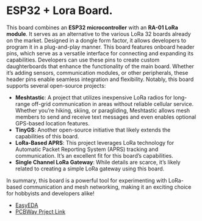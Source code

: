 # ESP32 + Lora Board.

This board combines an **ESP32 microcontroller** with an **RA-01 LoRa module**. It serves as an alternative to the various LoRa 32 boards already on the market. Designed in a dongle form factor, it allows developers to program it in a plug-and-play manner. This board features onboard header pins, which serve as a versatile interface for connecting and expanding its capabilities. Developers can use these pins to create custom daughterboards that enhance the functionality of the main board. Whether it’s adding sensors, communication modules, or other peripherals, these header pins enable seamless integration and flexibility. Notably, this board supports several open-source projects:

- **Meshtastic**: A project that utilizes inexpensive LoRa radios for long-range off-grid communication in areas without reliable cellular service. Whether you’re hiking, skiing, or paragliding, Meshtastic allows mesh members to send and receive text messages and even enables optional GPS-based location features.
- **TinyGS**: Another open-source initiative that likely extends the capabilities of this board.
- **LoRa-Based APRS**: This project leverages LoRa technology for Automatic Packet Reporting System (APRS) tracking and communication. It’s an excellent fit for this board’s capabilities.
- **Single Channel LoRa Gateway**: While details are scarce, it’s likely related to creating a simple LoRa gateway using this board.

In summary, this board is a powerful tool for experimenting with LoRa-based communication and mesh networking, making it an exciting choice for hobbyists and developers alike!

- [EasyEDA](https://oshwlab.com/aviral.verma.8877/esp32-lora)
- [PCBWay Prject Link](https://www.pcbway.com/project/shareproject/ESP32_Lora_Board_41f56be3.html)